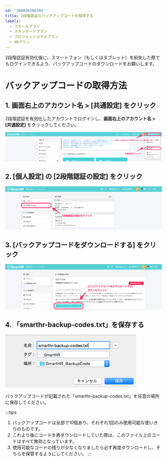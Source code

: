 ```yaml
---
id: '360026266393'
title: 2段階認証のバックアップコードを取得する
labels:
  - スモールプラン
  - スタンダードプラン
  - プロフェッショナルプラン
  - ¥0プラン
---
```

2段階認証有効化後に、スマートフォン（もしくはタブレット）を紛失した際でもログインできるよう、バックアップコードのダウンロードをお願いします。

# バックアップコードの取得方法

## 1\. 画面右上のアカウント名 > \[共通設定\] をクリック

2段階認証を有効化したアカウントでログインし、**画面右上のアカウント名 > \[共通設定\]** をクリックしてください。

![image1.png](./00_image1.png)

## 2\. \[個人設定\] の \[2段階認証の設定\] をクリック

![image1.png](./01_image1.png)

## 3\. \[バックアップコードをダウンロードする\] をクリック

![image1.png](./02_image1.png)

## 4. 「smarthr-backup-codes.txt」を保存する

![保存](./be5fbbe34ce9979bfb6576d9eddc5612.png)

バックアップコードが記載された「smarthr-backup-codes.txt」を任意の場所に保存してください。

:::tips
1.  バックアップコードは全部で10個あり、それぞれ1回のみ使用可能な使いきりのものです。
2.  これより後にコードを再ダウンロードしていた際は、このファイル上のコードはすべて無効となっています。
3.  使用可能なコードの残りが少なくなりましたら必ず再度ダウンロードし、そちらを保管するようにしてください。
:::

